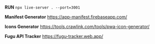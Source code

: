 **RUN**
`npx live-server . --port=3001`

**Manifest Generator**
https://app-manifest.firebaseapp.com/

**Icons Generator**
https://tools.crawlink.com/tools/pwa-icon-generator/

**Fugu API Tracker**
https://fugu-tracker.web.app/